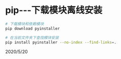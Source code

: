 # pip---下载模块离线安装

```bash
# 下载模块和依赖模块
pip download pyinstaller

# 在当前文件夹下查找模块安装
pip install pyinstaller --no-index --find-links=.
```


2020/5/20  
